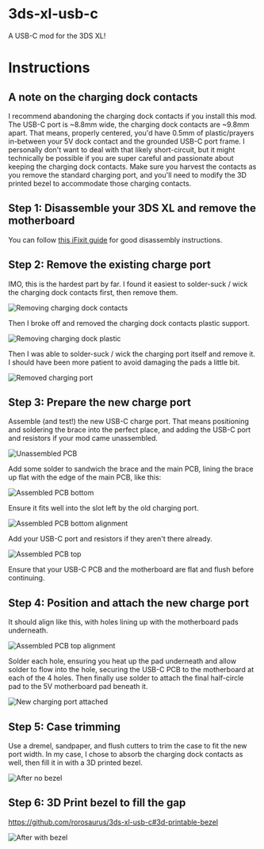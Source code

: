 # 3ds-xl-usb-c
A USB-C mod for the 3DS XL!

# Instructions

## A note on the charging dock contacts

I recommend abandoning the charging dock contacts if you install this mod. The USB-C port is ~8.8mm wide, the charging dock contacts are ~9.8mm apart. That means, properly centered, you'd have 0.5mm of plastic/prayers in-between your 5V dock contact and the grounded USB-C port frame. I personally don't want to deal with that likely short-circuit, but it might technically be possible if you are super careful and passionate about keeping the charging dock contacts. Make sure you harvest the contacts as you remove the standard charging port, and you'll need to modify the 3D printed bezel to accommodate those charging contacts.

## Step 1: Disassemble your 3DS XL and remove the motherboard

You can follow [this iFixit guide](https://www.ifixit.com/Guide/Nintendo+3DS+XL+Motherboard+Replacement/25399) for good disassembly instructions.

## Step 2: Remove the existing charge port

IMO, this is the hardest part by far. I found it easiest to solder-suck / wick the charging dock contacts first, then remove them.

![Removing charging dock contacts](https://github.com/rorosaurus/3ds-xl-usb-c/blob/master/images/removing-charging-dock-contacts.jpg)

Then I broke off and removed the charging dock contacts plastic support.

![Removing charging dock plastic](https://github.com/rorosaurus/3ds-xl-usb-c/blob/master/images/removing-charging-dock-plastic.jpg)

Then I was able to solder-suck / wick the charging port itself and remove it. I should have been more patient to avoid damaging the pads a little bit.

![Removed charging port](https://github.com/rorosaurus/3ds-xl-usb-c/blob/master/images/removed-charging-port.jpg)

## Step 3: Prepare the new charge port

Assemble (and test!) the new USB-C charge port. That means positioning and soldering the brace into the perfect place, and adding the USB-C port and resistors if your mod came unassembled.

![Unassembled PCB](https://github.com/rorosaurus/3ds-xl-usb-c/blob/master/images/unassembled-pcb.jpg)

Add some solder to sandwich the brace and the main PCB, lining the brace up flat with the edge of the main PCB, like this:

![Assembled PCB bottom](https://github.com/rorosaurus/3ds-xl-usb-c/blob/master/images/assembled-pcb-bottom.jpg)

Ensure it fits well into the slot left by the old charging port.

![Assembled PCB bottom alignment](https://github.com/rorosaurus/3ds-xl-usb-c/blob/master/images/assembled-pcb-bottom-alignment.jpg)

Add your USB-C port and resistors if they aren't there already.

![Assembled PCB top](https://github.com/rorosaurus/3ds-xl-usb-c/blob/master/images/assembled-pcb-top.jpg)

Ensure that your USB-C PCB and the motherboard are flat and flush before continuing.

## Step 4: Position and attach the new charge port

It should align like this, with holes lining up with the motherboard pads underneath.

![Assembled PCB top alignment](https://github.com/rorosaurus/3ds-xl-usb-c/blob/master/images/assembled-pcb-top-alignment.jpg)

Solder each hole, ensuring you heat up the pad underneath and allow solder to flow into the hole, securing the USB-C PCB to the motherboard at each of the 4 holes. Then finally use solder to attach the final half-circle pad to the 5V motherboard pad beneath it.

![New charging port attached](https://github.com/rorosaurus/3ds-xl-usb-c/blob/master/images/new-charging-port-attached.jpg)

## Step 5: Case trimming

Use a dremel, sandpaper, and flush cutters to trim the case to fit the new port width. In my case, I chose to absorb the charging dock contacts as well, then fill it in with a 3D printed bezel.

![After no bezel](https://github.com/rorosaurus/3ds-xl-usb-c/blob/master/images/after-no-bezel.jpg)

## Step 6: 3D Print bezel to fill the gap

https://github.com/rorosaurus/3ds-xl-usb-c#3d-printable-bezel

![After with bezel](https://github.com/rorosaurus/3ds-xl-usb-c/blob/master/images/after-with-bezel.jpg)
